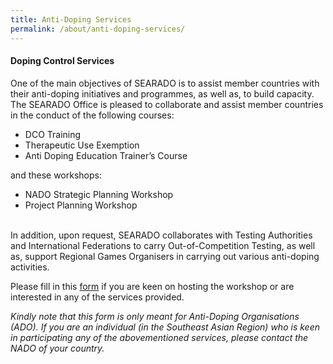 ```yaml
---
title: Anti-Doping Services
permalink: /about/anti-doping-services/
---
```

#### **Doping Control Services**
One of the main objectives of SEARADO is to assist member countries with their anti-doping initiatives and programmes, as well as, to build capacity. The SEARADO Office is pleased to collaborate and assist member countries in the conduct of the following courses:
- DCO Training
- Therapeutic Use Exemption
- Anti Doping Education Trainer’s Course

and these workshops:

- NADO Strategic Planning Workshop
- Project Planning Workshop

<br>In addition, upon request, SEARADO collaborates with Testing Authorities and International Federations to carry Out-of-Competition Testing, as well as, support Regional Games Organisers in carrying out various anti-doping activities.

Please fill in this [form](https://forms.gle/EDkF5wW29D2as6ua7) if you are keen on hosting the workshop or are interested in any of the services provided.

_Kindly note that this form is only meant for Anti-Doping Organisations (ADO). If you are an individual (in the Southeast Asian Region) who is keen in participating any of the abovementioned services, please contact the NADO of your country._
